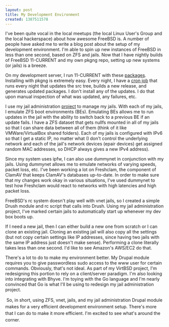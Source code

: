 ```yaml
---
layout: post
title: My Development Environment
created: 1387511578
---
```

<p>I've been quite vocal in the local meetups (the local Linux User's Group and the local hackerspace) about how awesome FreeBSD is. A number of people have asked me to write a blog post about the setup of my development environment. I'm able to spin up new instances of FreeBSD in less than one second, based on ZFS and jails. Now that I have nightly builds of FreeBSD 11-CURRENT and my own pkgng repo, setting up new systems (or jails) is a breeze.</p><p>On my development server, I run 11-CURRENT with these <a href="http://ix.io/9sx" target="_blank">packages</a>. Installing with pkgng is extremely easy. Every night, I have a <a href="https://github.com/lattera/nightlies-ng" target="_blank">cron job</a> that runs every night that updates the src tree, builds a new release, and generates updated packages. I don't install any of the updates. I do that upon manual inspection of what was updated, any failures, etc.</p><p>I use my jail administration <a href="https://github.com/lattera/drupal-jailadmin" target="_blank">project</a> to manage my jails. With each of my jails, I emulate ZFS boot environments (BEs). Emulating BEs allows me to run updates in the jail with the ability to switch back to a previous BE if an update fails. I have a ZFS dataset that gets nullfs mounted in all of my jails so that I can share data between all of them (think of it like VMWare/VirtualBox shared folders). Each of my jails is configured with IPv6 so that I get a static IP, no matter what (I don't control the underlying network and each of the jail's network devices (epair devices) get assigned random MAC addresses, so DHCP always gives a new IPv4 address).</p><p>Since my system uses ipfw, I can also use dummynet in conjunction with my jails. Using dummynet allows me to emulate networks of varying speeds, packet loss, etc. I've been working a lot on Freshclam, the component of ClamAV that keeps ClamAV's databases up-to-date. In order to make sure that my changes work okay in various situations, I've used dummynet to test how Freshclam would react to networks with high latencies and high packet loss.</p><p>FreeBSD's rc system doesn't play well with vnet jails, so I created a simple Drush module and rc script that calls into Drush. Using my jail administration project, I've marked certain jails to automatically start up whenever my dev box boots up.</p><p>If I need a new jail, then I can either build a new one from scratch or I can clone an existing jail. Cloning an existing jail will also copy all the settings (but not copy certain settings like IP addresses, since having two jails with the same IP address just doesn't make sense). Performing a clone literally takes less than one second. I'd like to see Amazon's AWS/EC2 do that.</p><p>There's a lot to do to make my environment better. My Drupal module requires you to give passwordless sudo access to the www user for certain commands. Obviously, that's not ideal. As part of my VirtBSD project, I'm redesigning this portion to rely on a client/server paradigm. I'm also looking into integrating with Bhyve. I'm toying with the Go language and I'm nearly convinced that Go is what I'll be using to redesign my jail administration project.</p><p>&nbsp;<span style="line-height: 1.5;">So, in short, using ZFS, vnet, jails, and my jail administration Drupal module makes for a very efficient development environment setup. There's more that I can do to make it more efficient. I'm excited to see what's around the corner.</span></p>
